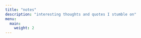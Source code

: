 ```yaml
---
title: "notes"
description: "interesting thoughts and quotes I stumble on"
menu:
  main:
    weight: 2
---
```

